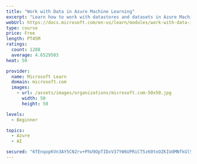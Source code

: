 ```yaml
---
title: "Work with Data in Azure Machine Learning"
excerpt: "Learn how to work with datastores and datasets in Azure Machine Learning."
webUrl: https://docs.microsoft.com/en-us/learn/modules/work-with-data-in-aml/
type: course
price: Free
length: PT45M
ratings:
  count: 1288
  average: 4.6529503
heat: 50

provider:
  name: Microsoft Learn
  domain: microsoft.com
  images:
    - url: /assets/images/organizations/microsoft.com-50x50.jpg
      width: 50
      height: 50

levels:
  - Beginner

topics:
  - Azure
  - AI

secured: "6TEnqopKVn3AY5CN2rv+PhU9OpTIDxV37YW6UPRiCT5z60toOZKIUdMNfkGl51gbhrbg+3vkBY8KnMsASWvZGM/pq1Gl/6GlnP+rbRHXE3Ye66XDAf84oj8Uj2jdK6D7jneooEVbhAZ35jts1h2j+p+iec+DNu+2uzsZrJo2IIqeJrvntlFhPsUSwfvM6pKXW2o5GfPuJjcaGha442XWtVXM8WwQeKObQo/uDDzkNqj+Jugevs6xM2bTPbQ8E5d6t3evzKTcrh7sBYUFYd9cem4yGjj/Zt3oZKrlss/2JXc6X4tYqZUIB1Mm2PIlh+8GjXLGeT3/ZF4t8/aBmi7fm+xpONqzvsnQeIVmCt5LtjXoWOqTsvjq0NkKdrDpPjnlAV38eilSSae7vpNOHuu6jY51PcE8IB4XwNKwYmBjV34=;xIQ9dyKuZLKXCKgRQdborQ=="
---
```



